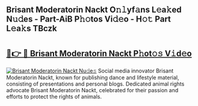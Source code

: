 ## Brisant Moderatorin Nackt O𝚗𝚕yf𝚊ns L𝚎a𝚔ed N𝚞𝚍es - Part-AiB P𝚑𝚘tos Vi𝚍𝚎o - H𝚘𝚝 Part L𝚎a𝚔s TBczk

# <h2><a href="http://kf6cc1.oniu.top/?m=Brisant+Moderatorin+Nackt">🔗👉 🔴 Brisant Moderatorin Nackt P𝚑ot𝚘𝚜 V𝚒d𝚎o</a></h2>

[![Brisant Moderatorin Nackt Nu𝚍e𝚜](https://i.imgur.com/0qMVB7G.gif)](http://kf6cc1.oniu.top/?m=Brisant+Moderatorin+Nackt)
Social media innovator Brisant Moderatorin Nackt, known for publishing dance and lifestyle material, consisting of presentations and personal blogs. Dedicated animal rights advocate Brisant Moderatorin Nackt, celebrated for their passion and efforts to protect the rights of animals.  

